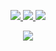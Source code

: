 <p align="center">
  <a href="https://github.com/hariomgehlot">
    <img src="https://github-readme-stats.vercel.app/api?username=hariomgehlot&show_icons=true&theme=radical" />
  </a>
  <a href="https://github.com/hariomgehlot?tab=repositories&type=source">
    <img src="https://github-readme-stats.vercel.app/api/top-langs/?username=hariomgehlot&theme=radical" />
  </a>
  <a href="https://github.com/hariomgehlot/hariomgehlot">
    <img src="https://github-readme-stats.vercel.app/api/pin/?username=hariomgehlot&repo=hariomgehlot&theme=radical" />
  </a>
</p>

<p align="center">
  <a href="https://github.com/hariomgehlot">
    <img src="https://github-profile-summary-cards.vercel.app/api/cards/profile-details?username=hariomgehlot&theme=radical" />
  </a>
</p>
